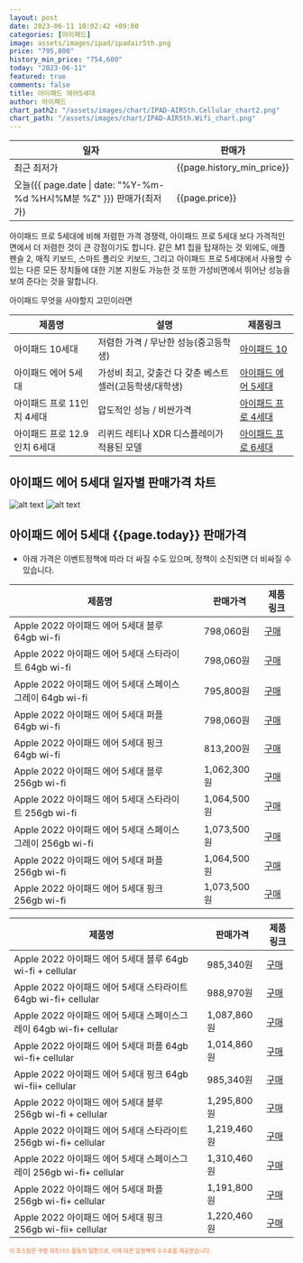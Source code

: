 ```yaml
---
layout: post
date: 2023-06-11 10:02:42 +09:00
categories: [아이패드]
image: assets/images/ipad/ipadair5th.png
price: "795,800"
history_min_price: "754,600"
today: "2023-06-11"
featured: true
comments: false
title: 아이패드 에어5세대
author: 아이패드
chart_path2: "/assets/images/chart/IPAD-AIR5th.Cellular_chart2.png"
chart_path: "/assets/images/chart/IPAD-AIR5th.Wifi_chart.png"
---
```


<main>
<table id="rwd-table-large">
<thread>
<tr>
<th>일자</th>
<th>판매가</th>
</tr>
</thread>
<tbody>
<tr><td>최근 최저가</td><td>{{page.history_min_price}}</td></tr>
<tr><td>오늘({{ page.date | date: "%Y-%m-%d %H시%M분 %Z" }}) 판매가(최저가)</td><td>{{page.price}}</td></tr>
</tbody>
</table>
</main>


아이패드 프로 5세대에 비해 저렴한 가격 경쟁력,
아이패드 프로 5세대 보다 가격적인 면에서 더 저렴한 것이 큰 강점이기도 합니다. 같은 M1 칩을 탑재하는 것 외에도, 애플 펜슬 2, 매직 키보드, 스마트 폴리오 키보드, 그리고 아이패드 프로 5세대에서 사용할 수 있는 다른 모든 장치들에 대한 기본 지원도 가능한 것 또한 가성비면에서 뛰어난 성능을 보여 준다는 것을 말합니다.

<main>
<P>아이패드 무엇을 사야할지 고민이라면</P>
<table id="rwd-table">
  <thead>
    <tr>
      <th>제품명</th>
      <th>설명</th>
      <th>제품링크</th>
    </tr>
  </thead>
  <tbody>
    <tr>
       <td>아이패드 10세대</td>
       <td>저렴한 가격 / 무난한 성능(중고등학생)</td>
       <td><a href='/APPLE-IPAD-10th/'>아이패드 10</a></td>
    </tr>
    <tr>
       <td>아이패드 에어 5세대</td>
       <td>가성비 최고, 갖출건 다 갖춘 베스트 셀러(고등학생/대학생)</td>
       <td><a href='/APPLE-IPAD-AIR5th/'>아이패드 에어 5세대</a></td>
    </tr>
    <tr>
       <td>아이패드 프로 11인치 4세대</td>
       <td>압도적인 성능 / 비싼가격</td>
       <td><a href='/APPLE-IPAD-PRO4th/'>아이패드 프로 4세대</a></td>
    </tr>
    <tr>
       <td>아이패드 프로 12.9인치 6세대</td>
       <td>리퀴드 레티나 XDR 디스플레이가 적용된 모델</td>
       <td><a href='/APPLE-IPAD-PRO6th/'>아이패드 프로 6세대</a></td>
    </tr>
  </tbody>
</table>
</main>


## 아이패드 에어 5세대 일자별 판매가격 차트
![alt text]({{page.chart_path}} "아이패드 에어 5세대 Wifi 판매가격 차트")
![alt text]({{page.chart_path2}} "아이패드 에어 5세대 Cellular 판매가격 차트")

## 아이패드 에어 5세대 {{page.today}} 판매가격
- 아래 가격은 이벤트정책에 따라 더 싸질 수도 있으며, 정책이 소진되면 더 비싸질 수 있습니다.
<main>
<table id="rwd-table-large">
  <thead>
    <tr>
      <th>제품명</th>
      <th></th>
      <th>판매가격</th>
      <th>제품링크</th>
    </tr>
  </thead>
  <tbody><tr>
        <td>Apple 2022 아이패드 에어 5세대 블루 64gb wi-fi</td>
        <td></td>
        <td>798,060원</td>
        <td><a href='https://link.coupang.com/a/SAerg' target='_blank'>구매</a></td>
        </tr><tr>
        <td>Apple 2022 아이패드 에어 5세대 스타라이트 64gb wi-fi</td>
        <td></td>
        <td>798,060원</td>
        <td><a href='https://link.coupang.com/a/SAeeA' target='_blank'>구매</a></td>
        </tr><tr>
        <td>Apple 2022 아이패드 에어 5세대 스페이스그레이 64gb wi-fi</td>
        <td></td>
        <td>795,800원</td>
        <td><a href='https://link.coupang.com/a/SAfcf' target='_blank'>구매</a></td>
        </tr><tr>
        <td>Apple 2022 아이패드 에어 5세대 퍼플 64gb wi-fi</td>
        <td></td>
        <td>798,060원</td>
        <td><a href='https://link.coupang.com/a/SAfvg' target='_blank'>구매</a></td>
        </tr><tr>
        <td>Apple 2022 아이패드 에어 5세대 핑크 64gb wi-fi</td>
        <td></td>
        <td>813,200원</td>
        <td><a href='https://link.coupang.com/a/SAfO5' target='_blank'>구매</a></td>
        </tr><tr>
        <td>Apple 2022 아이패드 에어 5세대 블루  256gb wi-fi</td>
        <td></td>
        <td>1,062,300원</td>
        <td><a href='https://link.coupang.com/a/SAez7' target='_blank'>구매</a></td>
        </tr><tr>
        <td>Apple 2022 아이패드 에어 5세대 스타라이트 256gb wi-fi</td>
        <td></td>
        <td>1,064,500원</td>
        <td><a href='https://link.coupang.com/a/SAdYc' target='_blank'>구매</a></td>
        </tr><tr>
        <td>Apple 2022 아이패드 에어 5세대 스페이스그레이 256gb wi-fi</td>
        <td></td>
        <td>1,073,500원</td>
        <td><a href='https://link.coupang.com/a/SAfgS' target='_blank'>구매</a></td>
        </tr><tr>
        <td>Apple 2022 아이패드 에어 5세대 퍼플 256gb wi-fi</td>
        <td></td>
        <td>1,064,500원</td>
        <td><a href='https://link.coupang.com/a/SAfCf' target='_blank'>구매</a></td>
        </tr><tr>
        <td>Apple 2022 아이패드 에어 5세대 핑크 256gb wi-fi</td>
        <td></td>
        <td>1,073,500원</td>
        <td><a href='https://link.coupang.com/a/SAfXo' target='_blank'>구매</a></td>
        </tr></tbody>
</table>

<table id="rwd-table-large">
  <thead>
    <tr>
      <th>제품명</th>
      <th></th>
      <th>판매가격</th>
      <th>제품링크</th>
    </tr>
  </thead>
  <tbody>               
                <tr>
            <td>Apple 2022 아이패드 에어 5세대 블루 64gb wi-fi + cellular</td>
            <td></td>
            <td>985,340원</td>
            <td><a href='https://link.coupang.com/a/SAew3' target='_blank'>구매</a></td>
            </tr><tr>
            <td>Apple 2022 아이패드 에어 5세대 스타라이트 64gb wi-fi+ cellular</td>
            <td></td>
            <td>988,970원</td>
            <td><a href='https://link.coupang.com/a/SAekf' target='_blank'>구매</a></td>
            </tr><tr>
            <td>Apple 2022 아이패드 에어 5세대 스페이스그레이 64gb wi-fi+ cellular</td>
            <td></td>
            <td>1,087,860원</td>
            <td><a href='https://link.coupang.com/a/SAe8I' target='_blank'>구매</a></td>
            </tr><tr>
            <td>Apple 2022 아이패드 에어 5세대 퍼플 64gb wi-fi+ cellular</td>
            <td></td>
            <td>1,014,860원</td>
            <td><a href='https://link.coupang.com/a/SAfyl' target='_blank'>구매</a></td>
            </tr><tr>
            <td>Apple 2022 아이패드 에어 5세대 핑크 64gb wi-fii+ cellular</td>
            <td></td>
            <td>985,340원</td>
            <td><a href='https://link.coupang.com/a/SAfUD' target='_blank'>구매</a></td>
            </tr><tr>
            <td>Apple 2022 아이패드 에어 5세대 블루 256gb wi-fi + cellular</td>
            <td></td>
            <td>1,295,800원</td>
            <td><a href='https://link.coupang.com/a/SAeEA' target='_blank'>구매</a></td>
            </tr><tr>
            <td>Apple 2022 아이패드 에어 5세대 스타라이트 256gb wi-fi+ cellular</td>
            <td></td>
            <td>1,219,460원</td>
            <td><a href='https://link.coupang.com/a/SAea1' target='_blank'>구매</a></td>
            </tr><tr>
            <td>Apple 2022 아이패드 에어 5세대 스페이스그레이 256gb wi-fi+ cellular</td>
            <td></td>
            <td>1,310,460원</td>
            <td><a href='https://link.coupang.com/a/SAfme' target='_blank'>구매</a></td>
            </tr><tr>
            <td>Apple 2022 아이패드 에어 5세대 퍼플 256gb wi-fi+ cellular</td>
            <td></td>
            <td>1,191,800원</td>
            <td><a href='https://link.coupang.com/a/SAfJk' target='_blank'>구매</a></td>
            </tr><tr>
            <td>Apple 2022 아이패드 에어 5세대 핑크 256gb wi-fii+ cellular</td>
            <td></td>
            <td>1,220,460원</td>
            <td><a href='https://link.coupang.com/a/SAf0M' target='_blank'>구매</a></td>
            </tr>
</tbody>
</table>                 
                
</main>
<div style="color:#e56a2c;font-size: 0.7em;" >
이 포스팅은 쿠팡 파트너스 활동의 일환으로, 이에 따른 일정액의 수수료를 제공받습니다.
</div>
